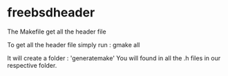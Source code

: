 # freebsdheader
The Makefile get all the header file



To get all the header file simply run : 
gmake all 

It will create a folder : 'generatemake'
You will found in all the .h files in our respective folder.

